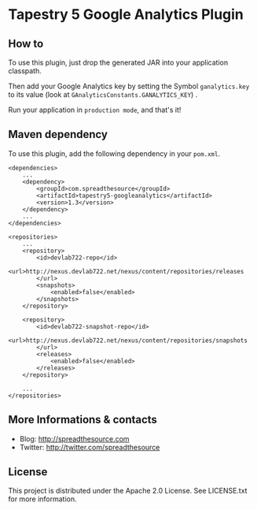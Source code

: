 # Tapestry 5 Google Analytics Plugin

## How to

To use this plugin, just drop the generated JAR into your application classpath.
	
Then add your Google Analytics key by setting the Symbol `ganalytics.key` to its value (look at `GAnalyticsConstants.GANALYTICS_KEY`) .

Run your application in `production mode`, and that's it!

## Maven dependency

To use this plugin, add the following dependency in your `pom.xml`.

	<dependencies>
		...
		<dependency>
			<groupId>com.spreadthesource</groupId>
			<artifactId>tapestry5-googleanalytics</artifactId>
			<version>1.3</version>
		</dependency>
		...
	</dependencies>
	
	<repositories>
		...
		<repository>
			<id>devlab722-repo</id>
			<url>http://nexus.devlab722.net/nexus/content/repositories/releases
			</url>
			<snapshots>
				<enabled>false</enabled>
			</snapshots>
		</repository>

		<repository>
			<id>devlab722-snapshot-repo</id>
			<url>http://nexus.devlab722.net/nexus/content/repositories/snapshots
			</url>
			<releases>
				<enabled>false</enabled>
			</releases>
		</repository>
		
		...
	</repositories>

## More Informations & contacts

* Blog: http://spreadthesource.com
* Twitter: http://twitter.com/spreadthesource

## License

This project is distributed under the Apache 2.0 License. See LICENSE.txt for more information.

